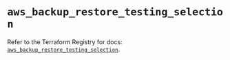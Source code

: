 # `aws_backup_restore_testing_selection`

Refer to the Terraform Registry for docs: [`aws_backup_restore_testing_selection`](https://registry.terraform.io/providers/hashicorp/aws/5.90.1/docs/resources/backup_restore_testing_selection).
